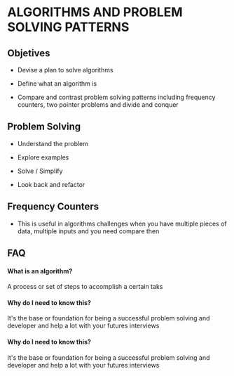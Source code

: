 # ALGORITHMS AND PROBLEM SOLVING PATTERNS

## Objetives

- Devise a plan to solve algorithms

- Define what an algorithm is

- Compare and contrast problem solving patterns including frequency counters, two pointer problems and divide and conquer

## Problem Solving

- Understand the problem

- Explore examples

- Solve / Simplify

- Look back and refactor

## Frequency Counters

- This is useful in algorithms challenges when you have multiple pieces of data, multiple inputs and you need compare then

## FAQ

#### What is an algorithm?

A process or set of steps to accomplish a certain taks

#### Why do I need to know this?

It's the base or foundation for being a successful problem solving and developer and help a lot with your futures interviews

#### Why do I need to know this?

It's the base or foundation for being a successful problem solving and developer and help a lot with your futures interviews